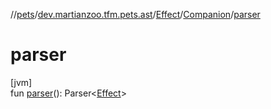 //[pets](../../../../index.md)/[dev.martianzoo.tfm.pets.ast](../../index.md)/[Effect](../index.md)/[Companion](index.md)/[parser](parser.md)

# parser

[jvm]\
fun [parser](parser.md)(): Parser&lt;[Effect](../index.md)&gt;
